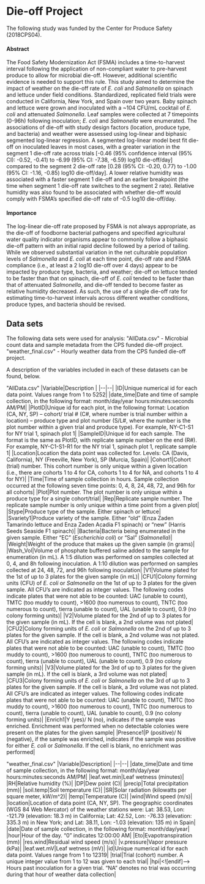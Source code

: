 # Die-off Project

The following study was funded by the Center for Produce Safety (2018CPS04).

#### Abstract

The Food Safety Modernization Act (FSMA) includes a time-to-harvest interval following the application of non-compliant water to pre-harvest produce to allow for microbial die-off. However, additional scientific evidence is needed to support this rule. This study aimed to determine the impact of weather on the die-off rate of _E. coli_ and _Salmonella_ on spinach and lettuce under field conditions. Standardized, replicated field trials were conducted in California, New York, and Spain over two years. Baby spinach and lettuce were grown and inoculated with a ~104 CFU/mL cocktail of _E. coli_ and attenuated _Salmonella_. Leaf samples were collected at 7 timepoints (0-96h) following inoculation; _E. coli_ and _Salmonella_ were enumerated. The associations of die-off with study design factors (location, produce type, and bacteria) and weather were assessed using log-linear and biphasic segmented log-linear regression. A segmented log-linear model best fit die-off on inoculated leaves in most cases, with a greater variation in the segment 1 die-off rate across trials [-0.46 (95% confidence interval (95% CI): -0.52, -0.41) to -6.99 (95% CI: -7.38, -6.59) log10 die-off/day] compared to the segment 2 die-off rate [0.28 (95% CI: -0.20, 0.77) to -1.00 (95% CI: -1.16, -0.85) log10 die-off/day]. A lower relative humidity was associated with a faster segment 1 die-off and an earlier breakpoint (the time when segment 1 die-off rate switches to the segment 2 rate). Relative humidity was also found to be associated with whether die-off would comply with FSMA’s specified die-off rate of -0.5 log10 die-off/day.

#### Importance
The log-linear die-off rate proposed by FSMA is not always appropriate, as the die-off of foodborne bacterial pathogens and specified agricultural water quality indicator organisms appear to commonly follow a biphasic die-off pattern with an initial rapid decline followed by a period of tailing. While we observed substantial variation in the net culturable population levels of _Salmonella_ and _E. coli_ at each time point, die-off rate and FSMA compliance (i.e., at least a 2 log10 die-off over 4 days) appear to be impacted by produce type, bacteria, and weather; die-off on lettuce tended to be faster than that on spinach, die-off of _E. coli_ tended to be faster than that of attenuated _Salmonella_, and die-off tended to become faster as relative humidity decreased. As such, the use of a single die-off rate for estimating time-to-harvest intervals across different weather conditions, produce types, and bacteria should be revised.

## Data sets
The following data sets were used for analysis: 
"AllData.csv" - Microbial count data and sample metadata from the CPS funded die-off project.
"weather_final.csv" - Hourly weather data from the CPS funded die-off project.

A description of the variables included in each of these datasets can be found, below.

"AllData.csv"
|Variable|Description  |
|--|--|
|ID|Unique numerical id for each data point. Values range from 1 to 5252|
|date_time|Date and time of sample collection, in the following format: month/day/year hours:minutes:seconds AM/PM|
|PlotID|Unique id for each plot, in the following format: Location (CA, NY, SP) – cohort/ trial # (C#, where number is trial number within a location) – produce type and plot number (S/L#, where the number is the plot number within a given trial and produce type). For example, NY-C1-S1 for NY trial 1, spinach plot 1|
|SampleID|Unique id for each sample. The format is the same as PlotID, with replicate sample number on the end (R#). For example, NY-C1-S1-R1 for the NY trial 1, spinach plot 1, replicate sample 1|
|Location|Location the data point was collected for. Levels: CA (Davis, California), NY (Freeville, New York), SP (Murcia, Spain)|
|Cohort1|Cohort (trial) number. This cohort number is only unique within a given location (i.e., there are cohorts 1 to 4 for CA, cohorts 1 to 4 for NA, and cohorts 1 to 4 for NY)|
|Time|Time of sample collection in hours. Sample collection occurred at the following seven time points: 0, 4, 8, 24, 48, 72, and 96h for all cohorts|
|Plot|Plot number. The plot number is only unique within a produce type for a single cohort/trial|
|Rep|Replicate sample number. The replicate sample number is only unique within a time point from a given plot|
|Stype|Produce type of the sample. Either spinach or lettuce|
|Svariety1|Produce variety of the sample. Either “old” (Enza Zaden Tamarindo lettuce and Enza Zaden Acadia F1 spinach) or “new” (Harris Seeds Seaside F1 spinach)|
|Bacteria|Bacteria being enumerated in the given sample. Either “EC” (_Escherichia coli_) or “Sal” (_Salmonella_)|
|Weight|Weight of the produce that makes up the given sample (in grams)|
|Wash_Vol|Volume of phosphate buffered saline added to the sample for enumeration (in mL). A 1:5 dilution was performed on samples collected at 0, 4, and 8h following inoculation. A 1:10 dilution was performed on samples collected at 24, 48, 72, and 96h following inoculation|
|V1|Volume plated for the 1st of up to 3 plates for the given sample (in mL)|
|CFU1|Colony forming units (CFU) of _E. coli_ or _Salmonella_ on the 1st of up to 3 plates for the given sample. All CFU’s are indicated as integer values. The following codes indicate plates that were not able to be counted: UAC (unable to count), TMTC (too muddy to count), >1600 (too numerous to count), TNTC (too numerous to count), tierra (unable to count), UAL (unable to count), 0.9 (no colony forming units)|
|V2|Volume plated for the 2nd of up to 3 plates for the given sample (in mL). If the cell is blank, a 2nd volume was not plated|
|CFU2|Colony forming units of _E. coli_ or _Salmonella_ on the 2nd of up to 3 plates for the given sample. If the cell is blank, a 2nd volume was not plated. All CFU’s are indicated as integer values. The following codes indicate plates that were not able to be counted: UAC (unable to count), TMTC (too muddy to count), >1600 (too numerous to count), TNTC (too numerous to count), tierra (unable to count), UAL (unable to count), 0.9 (no colony forming units)|
|V3|Volume plated for the 3rd of up to 3 plates for the given sample (in mL). If the cell is blank, a 3rd volume was not plated|
|CFU3|Colony forming units of _E. coli_ or _Salmonella_ on the 3rd of up to 3 plates for the given sample. If the cell is blank, a 3rd volume was not plated. All CFU’s are indicated as integer values. The following codes indicate plates that were not able to be counted: UAC (unable to count), TMTC (too muddy to count), >1600 (too numerous to count), TNTC (too numerous to count), tierra (unable to count), UAL (unable to count), 0.9 (no colony forming units)|
|Enrich1|Y (yes)/ N (no), indicates if the sample was enriched. Enrichment was performed when no detectable colonies were present on the plates for the given sample|
|Presence1|P (positive)/ N (negative), if the sample was enriched, indicates if the sample was positive for either _E. coli_ or _Salmonella_. If the cell is blank, no enrichment was performed|

"weather_final.csv"
|Variable|Description|
|--|--|
|date_time|Date and time of sample collection, in the following format: month/day/year hours:minutes:seconds AM/PM|
|leaf.wet.min|Leaf wetness (minutes)|
|RH|Relative humidity (%)|
|DP|Dew point (C)|
|precip|Total precipitation (mm)|
|soil.temp|Soil temperature (C)|
|SR|Solar radiation (kilowatts per square meter, kW/m^2)|
|temp|Temperature (C)|
|wind|Wind speed (m/s)|
|location|Location of data point (CA, NY, SP). The geographic coordinates (WGS 84 Web Mercator) of the weather stations were: Lat: 38.53, Lon: -121.79 (elevation: 18.3 m) in California; Lat: 42.52, Lon: -76.33 (elevation: 335.3 m) in New York; and Lat: 38.11, Lon: -1.03 (elevation: 135 m) in Spain|
|date|Date of sample collection, in the following format: month/day/year|
|hour|Hour of the day. “0” indicates 12:00:00 AM|
|Eto|Evapotranspiration (mm)|
|res.wind|Residual wind speed (m/s)|
|v.pressure|Vapor pressure (kPa)|
|leaf.wet.mV|Leaf wetness (mV)|
|id|Unique numerical id for each data point. Values range from 1 to 12319|
|trial|Trial (cohort) number. A unique integer value from 1 to 12 was given to each trial|
|hpi|<![endif]--> Hours past inoculation for a given trial. “NA” denotes no trial was occurring during that hour of weather data collection|

